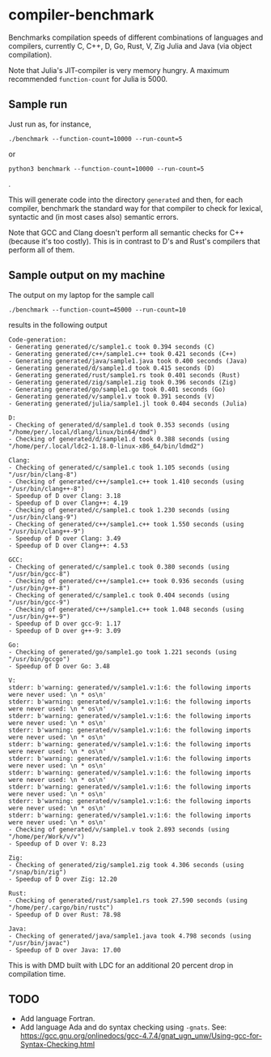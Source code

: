 # compiler-benchmark

Benchmarks compilation speeds of different combinations of languages and
compilers, currently C, C++, D, Go, Rust, V, Zig Julia and Java (via object
compilation).

Note that Julia's JIT-compiler is very memory hungry. A maximum recommended
`function-count` for Julia is 5000.

## Sample run

Just run as, for instance,

    ./benchmark --function-count=10000 --run-count=5

or

    python3 benchmark --function-count=10000 --run-count=5

.

This will generate code into the directory `generated` and then, for each
compiler, benchmark the standard way for that compiler to check for lexical,
syntactic and (in most cases also) semantic errors.

Note that GCC and Clang doesn't perform all semantic checks for C++ (because
it's too costly). This is in contrast to D's and Rust's compilers that perform
all of them.

## Sample output on my machine

The output on my laptop for the sample call

    ./benchmark --function-count=45000 --run-count=10

results in the following output

```
Code-generation:
- Generating generated/c/sample1.c took 0.394 seconds (C)
- Generating generated/c++/sample1.c++ took 0.421 seconds (C++)
- Generating generated/java/sample1.java took 0.400 seconds (Java)
- Generating generated/d/sample1.d took 0.415 seconds (D)
- Generating generated/rust/sample1.rs took 0.401 seconds (Rust)
- Generating generated/zig/sample1.zig took 0.396 seconds (Zig)
- Generating generated/go/sample1.go took 0.401 seconds (Go)
- Generating generated/v/sample1.v took 0.391 seconds (V)
- Generating generated/julia/sample1.jl took 0.404 seconds (Julia)

D:
- Checking of generated/d/sample1.d took 0.353 seconds (using "/home/per/.local/dlang/linux/bin64/dmd")
- Checking of generated/d/sample1.d took 0.388 seconds (using "/home/per/.local/ldc2-1.18.0-linux-x86_64/bin/ldmd2")

Clang:
- Checking of generated/c/sample1.c took 1.105 seconds (using "/usr/bin/clang-8")
- Checking of generated/c++/sample1.c++ took 1.410 seconds (using "/usr/bin/clang++-8")
- Speedup of D over Clang: 3.18
- Speedup of D over Clang++: 4.19
- Checking of generated/c/sample1.c took 1.230 seconds (using "/usr/bin/clang-9")
- Checking of generated/c++/sample1.c++ took 1.550 seconds (using "/usr/bin/clang++-9")
- Speedup of D over Clang: 3.49
- Speedup of D over Clang++: 4.53

GCC:
- Checking of generated/c/sample1.c took 0.380 seconds (using "/usr/bin/gcc-8")
- Checking of generated/c++/sample1.c++ took 0.936 seconds (using "/usr/bin/g++-8")
- Checking of generated/c/sample1.c took 0.404 seconds (using "/usr/bin/gcc-9")
- Checking of generated/c++/sample1.c++ took 1.048 seconds (using "/usr/bin/g++-9")
- Speedup of D over gcc-9: 1.17
- Speedup of D over g++-9: 3.09

Go:
- Checking of generated/go/sample1.go took 1.221 seconds (using "/usr/bin/gccgo")
- Speedup of D over Go: 3.48

V:
stderr: b'warning: generated/v/sample1.v:1:6: the following imports were never used: \n * os\n'
stderr: b'warning: generated/v/sample1.v:1:6: the following imports were never used: \n * os\n'
stderr: b'warning: generated/v/sample1.v:1:6: the following imports were never used: \n * os\n'
stderr: b'warning: generated/v/sample1.v:1:6: the following imports were never used: \n * os\n'
stderr: b'warning: generated/v/sample1.v:1:6: the following imports were never used: \n * os\n'
stderr: b'warning: generated/v/sample1.v:1:6: the following imports were never used: \n * os\n'
stderr: b'warning: generated/v/sample1.v:1:6: the following imports were never used: \n * os\n'
stderr: b'warning: generated/v/sample1.v:1:6: the following imports were never used: \n * os\n'
stderr: b'warning: generated/v/sample1.v:1:6: the following imports were never used: \n * os\n'
stderr: b'warning: generated/v/sample1.v:1:6: the following imports were never used: \n * os\n'
- Checking of generated/v/sample1.v took 2.893 seconds (using "/home/per/Work/v/v")
- Speedup of D over V: 8.23

Zig:
- Checking of generated/zig/sample1.zig took 4.306 seconds (using "/snap/bin/zig")
- Speedup of D over Zig: 12.20

Rust:
- Checking of generated/rust/sample1.rs took 27.590 seconds (using "/home/per/.cargo/bin/rustc")
- Speedup of D over Rust: 78.98

Java:
- Checking of generated/java/sample1.java took 4.798 seconds (using "/usr/bin/javac")
- Speedup of D over Java: 17.00
```

This is with DMD built with LDC for an additional 20 percent drop in compilation time.

## TODO

- Add language Fortran.
- Add language Ada and do syntax checking using `-gnats`. See: https://gcc.gnu.org/onlinedocs/gcc-4.7.4/gnat_ugn_unw/Using-gcc-for-Syntax-Checking.html
